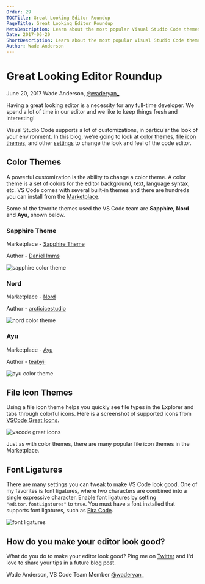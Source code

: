 ```yaml
---
Order: 29
TOCTitle: Great Looking Editor Roundup
PageTitle: Great Looking Editor Roundup
MetaDescription: Learn about the most popular Visual Studio Code themes you can install and use today. 
Date: 2017-06-20
ShortDescription: Learn about the most popular Visual Studio Code themes you can install and use today.
Author: Wade Anderson
---
```

# Great Looking Editor Roundup

June 20, 2017 Wade Anderson, [@waderyan_](https://twitter.com/waderyan_)

Having a great looking editor is a necessity for any full-time developer. We spend a lot of time in our editor and we like to keep things fresh and interesting! 

Visual Studio Code supports a lot of customizations, in particular the look of your environment. In this blog, we're going to look at [color themes](/docs/getstarted/themes.md), [file icon themes](/docs/getstarted/themes.md#icon-themes), and other [settings](/docs/getstarted/settings.md) to change the look and feel of the code editor. 

## Color Themes

A powerful customization is the ability to change a color theme. A color theme is a set of colors for the editor background, text, language syntax, etc. VS Code comes with several built-in themes and there are hundreds you can install from the [Marketplace](https://marketplace.visualstudio.com/search?term=tag%3A%22color%20theme%22&target=VSCode&category=Themes&sortBy=Downloads).  

<div class="marketplace-popular-color-themes"></div>

Some of the favorite themes used the VS Code team are **Sapphire**, **Nord** and **Ayu**, shown below. 

### Sapphire Theme

Marketplace - [Sapphire Theme](https://marketplace.visualstudio.com/items?itemName=Tyriar.theme-sapphire)

Author - [Daniel Imms](https://marketplace.visualstudio.com/search?term=publisher%3A%22Daniel%20Imms%22&target=VSCode&category=All%20categories&sortBy=Relevance)

![sapphire color theme](2017_06_20_themes-sapphire.gif)

### Nord

Marketplace - [Nord](https://marketplace.visualstudio.com/items?itemName=arcticicestudio.nord-visual-studio-code)

Author - [arcticicestudio](https://marketplace.visualstudio.com/search?term=publisher%3A%22arcticicestudio%22&target=VSCode&category=All%20categories&sortBy=Relevance)

![nord color theme](2017_06_20_themes-nord.gif)

### Ayu

Marketplace - [Ayu](https://marketplace.visualstudio.com/items?itemName=teabyii.ayu)

Author - [teabyii](https://marketplace.visualstudio.com/search?term=publisher%3A%22teabyii%22&target=VSCode&category=All%20categories&sortBy=Relevance)

![ayu color theme](2017_06_20_themes-ayu.gif)

## File Icon Themes

Using a file icon theme helps you quickly see file types in the Explorer and tabs through colorful icons. Here is a screenshot of supported icons from [VSCode Great Icons](https://marketplace.visualstudio.com/items?itemName=emmanuelbeziat.vscode-great-icons).

![vscode great icons](2017_06_20_vscode-great-icons.jpg)

Just as with color themes, there are many popular file icon themes in the Marketplace. 

<div class="marketplace-popular-file-icon-themes"></div>

## Font Ligatures

There are many settings you can tweak to make VS Code look good. One of my favorites is font ligatures, where two characters are combined into a single expressive character. Enable font ligatures by setting `"editor.fontLigatures"` to `true`. You must have a font installed that supports font ligatures, such as [Fira Code](https://github.com/tonsky/FiraCode).

![font ligatures](2017_06_20_font-ligatures-annotated.png)

## How do you make your editor look good? 

What do you do to make your editor look good? Ping me on [Twitter](https://twitter.com/waderyan_) and I'd love to share your tips in a future blog post. 

Wade Anderson, VS Code Team Member
[@waderyan_](https://twitter.com/waderyan_)